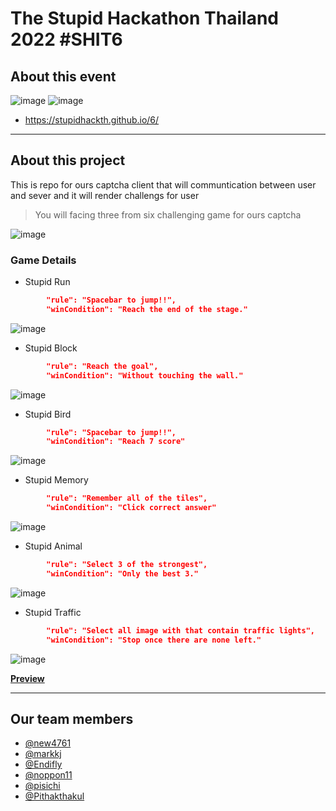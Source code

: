 #  The Stupid Hackathon Thailand 2022 #SHIT6

## About this event 
![image](https://user-images.githubusercontent.com/30498964/210324880-8c204a1d-86c8-4a67-b204-575a6c220d17.png)
![image](https://user-images.githubusercontent.com/30498964/210324937-5a205003-2a4d-4a12-b1ef-f26ba7e91acb.png)


* https://stupidhackth.github.io/6/
<hr>

## About this project 
This is repo for ours captcha client that will communtication between user and sever and it will render challengs for user 

> You will facing three from six challenging game for ours captcha


![image](https://user-images.githubusercontent.com/30498964/210324953-57707ca3-f4d4-4597-8e48-0bf5b6a4743b.png)

### **Game Details**

* Stupid Run

```json
        "rule": "Spacebar to jump!!",
        "winCondition": "Reach the end of the stage."
```

![image](https://user-images.githubusercontent.com/30498964/210326343-b59bd0e2-f860-49ca-b829-f64356259165.png)


* Stupid Block

```json
        "rule": "Reach the goal",
        "winCondition": "Without touching the wall."
```


![image](https://user-images.githubusercontent.com/30498964/210326317-721c06cb-264f-435a-9202-e5be5b8bc61b.png)


* Stupid Bird

```json
        "rule": "Spacebar to jump!!",
        "winCondition": "Reach 7 score"
```
![image](https://user-images.githubusercontent.com/30498964/210326279-6c6e86ba-cc05-4257-8462-cc16727deb9f.png)

* Stupid Memory

```json
        "rule": "Remember all of the tiles",
        "winCondition": "Click correct answer"
```
![image](https://user-images.githubusercontent.com/30498964/210326252-82c271da-bf41-49d7-9100-74a3505525d0.png)

* Stupid Animal

```json
        "rule": "Select 3 of the strongest",
        "winCondition": "Only the best 3."
```
![image](https://user-images.githubusercontent.com/30498964/210325044-e56439f8-b809-4192-a506-5e57ce823192.png)

* Stupid Traffic

```json
        "rule": "Select all image with that contain traffic lights",
        "winCondition": "Stop once there are none left."
```
![image](https://user-images.githubusercontent.com/30498964/210326296-366c0aaf-cd0c-4627-916f-2d44ae3cc5f5.png)

**[Preview](https://youtu.be/-8mBm18a_Mo)**


<hr>

## Our team members

* [@new4761](https://github.com/new4761) 
* [@markkj](https://github.com/markkj) 
* [@Endifly](https://github.com/Endifly)
* [@noppon11](https://github.com/noppon11)
* [@pisichi](https://github.com/pisichi)
* [@Pithakthakul](https://github.com/Pithakthakul)
